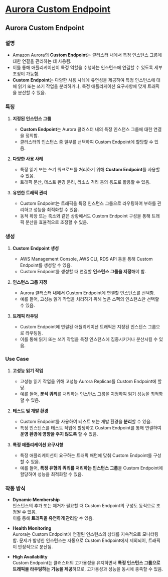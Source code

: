 # [Aurora Custom Endpoint](https://docs.aws.amazon.com/ko_kr/AmazonRDS/latest/AuroraUserGuide/Aurora.Overview.Endpoints.html#Aurora.Endpoints.Custom)

## Aurora Custom Endpoint

### 설명

* Amazon Aurora의 **Custom Endpoint**는 클러스터 내에서 특정 인스턴스 그룹에 대한 연결을 관리하는 데 사용됨.  
* 이를 통해 애플리케이션이 특정 역할을 수행하는 인스턴스에 연결할 수 있도록 세부 조정이 가능함.  
* **Custom Endpoint**는 다양한 사용 사례에 유연성을 제공하여 특정 인스턴스에 대해 읽기 또는 쓰기 작업을 분리하거나, 특정 애플리케이션 요구사항에 맞게 트래픽을 분산할 수 있음.

### 특징

1. **지정된 인스턴스 그룹**  
    * **Custom Endpoint**는 Aurora 클러스터 내의 특정 인스턴스 그룹에 대한 연결을 정의함.
    * 클러스터의 인스턴스 중 일부를 선택하여 Custom Endpoint에 할당할 수 있음.

2. **다양한 사용 사례**  
    * 특정 읽기 또는 쓰기 워크로드를 처리하기 위해 **Custom Endpoint**를 사용할 수 있음.
    * 트래픽 분산, 테스트 환경 분리, 리소스 격리 등의 용도로 활용할 수 있음.

3. **유연한 트래픽 관리**  
    * Custom Endpoint는 트래픽을 특정 인스턴스 그룹으로 라우팅하여 부하를 관리하고 성능을 최적화할 수 있음.
    * 동적 확장 또는 축소와 같은 상황에서도 Custom Endpoint 구성을 통해 트래픽 분산을 효율적으로 조정할 수 있음.

### 생성

1. **Custom Endpoint 생성**  
    * AWS Management Console, AWS CLI, RDS API 등을 통해 Custom Endpoint를 생성할 수 있음.
    * Custom Endpoint를 생성할 때 연결할 **인스턴스 그룹을 지정**해야 함.

2. **인스턴스 그룹 지정**  
    * Aurora 클러스터 내에서 Custom Endpoint에 연결할 인스턴스를 선택함.
    * 예를 들어, 고성능 읽기 작업을 처리하기 위해 높은 스펙의 인스턴스만 선택할 수 있음.

3. **트래픽 라우팅**  
    * Custom Endpoint에 연결된 애플리케이션 트래픽은 지정된 인스턴스 그룹으로 라우팅됨.
    * 이를 통해 읽기 또는 쓰기 작업을 특정 인스턴스에 집중시키거나 분산시킬 수 있음.

### Use Case

1. **고성능 읽기 작업**  
    * 고성능 읽기 작업을 위해 고성능 Aurora Replicas를 Custom Endpoint에 할당.
    * 예를 들어, **분석 쿼리**를 처리하는 인스턴스 그룹을 지정하여 읽기 성능을 최적화할 수 있음.

2. **테스트 및 개발 환경**  
    * Custom Endpoint를 사용하여 테스트 또는 개발 환경을 **분리**할 수 있음.
    * 특정 인스턴스를 테스트 작업에 할당하고 Custom Endpoint를 통해 연결하여 **운영 환경에 영향을 주지 않도록** 할 수 있음.

3. **특정 애플리케이션 요구사항**  
    * 특정 애플리케이션이 요구하는 트래픽 패턴에 맞춰 Custom Endpoint를 구성할 수 있음.
    * 예를 들어, **특정 유형의 쿼리를 처리하는 인스턴스 그룹**을 Custom Endpoint에 할당하여 성능을 최적화할 수 있음.

### 작동 방식

* **Dynamic Membership**  
인스턴스의 추가 또는 제거가 필요할 때 Custom Endpoint의 구성도 동적으로 조정될 수 있음.  
이를 통해 **트래픽을 유연하게 관리**할 수 있음.

* **Health Monitoring**  
Aurora는 Custom Endpoint에 연결된 인스턴스의 상태를 지속적으로 모니터링함.  문제가 발생한 인스턴스는 자동으로 Custom Endpoint에서 제외되어, 트래픽이 안정적으로 분산됨.

* **High Availability**  
Custom Endpoint는 클러스터의 고가용성을 유지하면서 **특정 인스턴스 그룹으로 트래픽을 라우팅하는 기능을 제공**하므로, 고가용성과 성능을 동시에 충족할 수 있음.